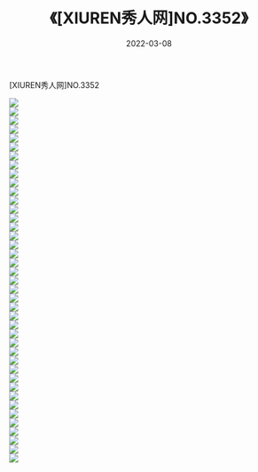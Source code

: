 ﻿---
layout: post
title:  《[XIUREN秀人网]NO.3352》
date:   2022-03-08
img: http://img.660000.xyz/Sharelink/秀人网/秀人网第04部分/[XIUREN秀人网]NO.3352/000.jpg
categories: [美女, 清纯, 唯美]
---

[XIUREN秀人网]NO.3352

 ![](http://img.660000.xyz/Sharelink/秀人网/秀人网第04部分/[XIUREN秀人网]NO.3352/001.jpg) <br>![](http://img.660000.xyz/Sharelink/秀人网/秀人网第04部分/[XIUREN秀人网]NO.3352/002.jpg) <br>![](http://img.660000.xyz/Sharelink/秀人网/秀人网第04部分/[XIUREN秀人网]NO.3352/003.jpg) <br>![](http://img.660000.xyz/Sharelink/秀人网/秀人网第04部分/[XIUREN秀人网]NO.3352/004.jpg) <br>![](http://img.660000.xyz/Sharelink/秀人网/秀人网第04部分/[XIUREN秀人网]NO.3352/005.jpg) <br>![](http://img.660000.xyz/Sharelink/秀人网/秀人网第04部分/[XIUREN秀人网]NO.3352/006.jpg) <br>![](http://img.660000.xyz/Sharelink/秀人网/秀人网第04部分/[XIUREN秀人网]NO.3352/007.jpg) <br>![](http://img.660000.xyz/Sharelink/秀人网/秀人网第04部分/[XIUREN秀人网]NO.3352/008.jpg) <br>![](http://img.660000.xyz/Sharelink/秀人网/秀人网第04部分/[XIUREN秀人网]NO.3352/009.jpg) <br>![](http://img.660000.xyz/Sharelink/秀人网/秀人网第04部分/[XIUREN秀人网]NO.3352/010.jpg) <br>![](http://img.660000.xyz/Sharelink/秀人网/秀人网第04部分/[XIUREN秀人网]NO.3352/011.jpg) <br>![](http://img.660000.xyz/Sharelink/秀人网/秀人网第04部分/[XIUREN秀人网]NO.3352/012.jpg) <br>![](http://img.660000.xyz/Sharelink/秀人网/秀人网第04部分/[XIUREN秀人网]NO.3352/013.jpg) <br>![](http://img.660000.xyz/Sharelink/秀人网/秀人网第04部分/[XIUREN秀人网]NO.3352/014.jpg) <br>![](http://img.660000.xyz/Sharelink/秀人网/秀人网第04部分/[XIUREN秀人网]NO.3352/015.jpg) <br>![](http://img.660000.xyz/Sharelink/秀人网/秀人网第04部分/[XIUREN秀人网]NO.3352/016.jpg) <br>![](http://img.660000.xyz/Sharelink/秀人网/秀人网第04部分/[XIUREN秀人网]NO.3352/017.jpg) <br>![](http://img.660000.xyz/Sharelink/秀人网/秀人网第04部分/[XIUREN秀人网]NO.3352/018.jpg) <br>![](http://img.660000.xyz/Sharelink/秀人网/秀人网第04部分/[XIUREN秀人网]NO.3352/019.jpg) <br>![](http://img.660000.xyz/Sharelink/秀人网/秀人网第04部分/[XIUREN秀人网]NO.3352/020.jpg) <br>![](http://img.660000.xyz/Sharelink/秀人网/秀人网第04部分/[XIUREN秀人网]NO.3352/021.jpg) <br>![](http://img.660000.xyz/Sharelink/秀人网/秀人网第04部分/[XIUREN秀人网]NO.3352/022.jpg) <br>![](http://img.660000.xyz/Sharelink/秀人网/秀人网第04部分/[XIUREN秀人网]NO.3352/023.jpg) <br>![](http://img.660000.xyz/Sharelink/秀人网/秀人网第04部分/[XIUREN秀人网]NO.3352/024.jpg) <br>![](http://img.660000.xyz/Sharelink/秀人网/秀人网第04部分/[XIUREN秀人网]NO.3352/025.jpg) <br>![](http://img.660000.xyz/Sharelink/秀人网/秀人网第04部分/[XIUREN秀人网]NO.3352/026.jpg) <br>![](http://img.660000.xyz/Sharelink/秀人网/秀人网第04部分/[XIUREN秀人网]NO.3352/027.jpg) <br>![](http://img.660000.xyz/Sharelink/秀人网/秀人网第04部分/[XIUREN秀人网]NO.3352/028.jpg) <br>![](http://img.660000.xyz/Sharelink/秀人网/秀人网第04部分/[XIUREN秀人网]NO.3352/029.jpg) <br>![](http://img.660000.xyz/Sharelink/秀人网/秀人网第04部分/[XIUREN秀人网]NO.3352/030.jpg) <br>![](http://img.660000.xyz/Sharelink/秀人网/秀人网第04部分/[XIUREN秀人网]NO.3352/031.jpg) <br>![](http://img.660000.xyz/Sharelink/秀人网/秀人网第04部分/[XIUREN秀人网]NO.3352/032.jpg) <br>![](http://img.660000.xyz/Sharelink/秀人网/秀人网第04部分/[XIUREN秀人网]NO.3352/033.jpg) <br>![](http://img.660000.xyz/Sharelink/秀人网/秀人网第04部分/[XIUREN秀人网]NO.3352/034.jpg) <br>![](http://img.660000.xyz/Sharelink/秀人网/秀人网第04部分/[XIUREN秀人网]NO.3352/035.jpg) <br>![](http://img.660000.xyz/Sharelink/秀人网/秀人网第04部分/[XIUREN秀人网]NO.3352/036.jpg) <br>![](http://img.660000.xyz/Sharelink/秀人网/秀人网第04部分/[XIUREN秀人网]NO.3352/037.jpg) <br>![](http://img.660000.xyz/Sharelink/秀人网/秀人网第04部分/[XIUREN秀人网]NO.3352/038.jpg) <br>![](http://img.660000.xyz/Sharelink/秀人网/秀人网第04部分/[XIUREN秀人网]NO.3352/039.jpg) <br>![](http://img.660000.xyz/Sharelink/秀人网/秀人网第04部分/[XIUREN秀人网]NO.3352/040.jpg) <br>![](http://img.660000.xyz/Sharelink/秀人网/秀人网第04部分/[XIUREN秀人网]NO.3352/041.jpg) <br>